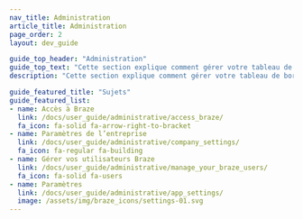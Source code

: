 ```yaml
---
nav_title: Administration
article_title: Administration
page_order: 2
layout: dev_guide

guide_top_header: "Administration"
guide_top_text: "Cette section explique comment gérer votre tableau de bord Braze, dont la configuration initiale pour les intégrations, l’administration du tableau de bord, la gestion des autorisations utilisateur et bien plus.<br><br>Outre les thèmes et les articles inclus dans cette section, nous recommandons également vivement de consulter notre cours d’apprentissage sur <a href='https://learning.braze.com/admin-dashboard-management/'> la gestion des tableaux de bord et l’Administration Braze</a>, qui explique comment gérer les accès utilisateur et les meilleures pratiques sur le tableau de bord."
description: "Cette section explique comment gérer votre tableau de bord Braze, dont la configuration initiale pour les intégrations, l’administration du tableau de bord, la gestion des autorisations utilisateur et bien plus."

guide_featured_title: "Sujets"
guide_featured_list:
- name: Accès à Braze
  link: /docs/user_guide/administrative/access_braze/
  fa_icon: fa-solid fa-arrow-right-to-bracket
- name: Paramètres de l’entreprise
  link: /docs/user_guide/administrative/company_settings/
  fa_icon: fa-regular fa-building
- name: Gérer vos utilisateurs Braze
  link: /docs/user_guide/administrative/manage_your_braze_users/
  fa_icon: fa-solid fa-users
- name: Paramètres
  link: /docs/user_guide/administrative/app_settings/
  image: /assets/img/braze_icons/settings-01.svg
---
```


<br> 
